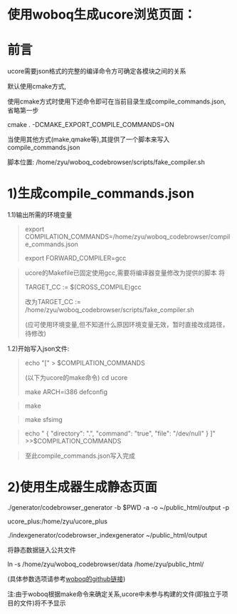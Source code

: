 使用woboq生成ucore浏览页面：
======

前言
======
ucore需要json格式的完整的编译命令方可确定各模块之间的关系

默认使用cmake方式,

使用cmake方式时使用下述命令即可在当前目录生成compile_commands.json,省略第一步

  cmake . -DCMAKE_EXPORT_COMPILE_COMMANDS=ON

当使用其他方式(make,qmake等),其提供了一个脚本来写入compile_commands.json

脚本位置:  /home/zyu/woboq_codebrowser/scripts/fake_compiler.sh

1)生成compile_commands.json
======
1.1)输出所需的环境变量
>
>  export COMPILATION_COMMANDS=/home/zyu/woboq_codebrowser/compile_commands.json
>
>  export FORWARD_COMPILER=gcc

>ucore的Makefile已固定使用gcc,需要将编译器变量修改为提供的脚本
>将
>
>TARGET_CC := $(CROSS_COMPILE)gcc
>
>改为TARGET_CC := /home/zyu/woboq_codebrowser/scripts/fake_compiler.sh
>
>(应可使用环境变量,但不知道什么原因环境变量无效，暂时直接改成路径，待修改)

1.2)开始写入json文件:
>
>  echo "[" > $COMPILATION_COMMANDS
>
>(以下为ucore的make命令)
>  cd ucore
>
>  make ARCH=i386 defconfig

>  make

>  make sfsimg

>  echo " { \"directory\": \".\", \"command\": \"true\", \"file\": \"/dev/null\" } ]" >>$COMPILATION_COMMANDS

>至此compile_commands.json写入完成



2)使用生成器生成静态页面
======
  ./generator/codebrowser_generator -b $PWD -a -o ~/public_html/output -p 

  ucore_plus:/home/zyu/ucore_plus

  ./indexgenerator/codebrowser_indexgenerator ~/public_html/output

将静态数据链入公共文件

  ln -s /home/zyu/woboq_codebrowser/data /home/zyu/public_html/

(具体参数选项请参考[woboq的github链接](https://github.com/woboq/woboq_codebrowser))

注:由于woboq根据make命令来确定关系,ucore中未参与构建的文件(即独立于项目的文件)将不予显示
